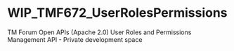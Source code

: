 # WIP_TMF672_UserRolesPermissions
TM Forum Open APIs (Apache 2.0) User Roles and Permissions Management API - Private development space
